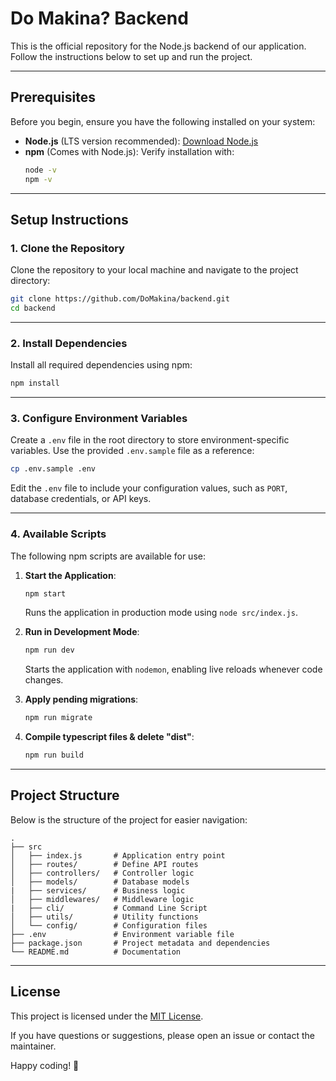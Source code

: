 # Do Makina? Backend

This is the official repository for the Node.js backend of our application. Follow the instructions below to set up and run the project.

---

## Prerequisites

Before you begin, ensure you have the following installed on your system:

-   **Node.js** (LTS version recommended): [Download Node.js](https://nodejs.org/)
-   **npm** (Comes with Node.js): Verify installation with:
    ```bash
    node -v
    npm -v
    ```

---

## Setup Instructions

### 1. Clone the Repository

Clone the repository to your local machine and navigate to the project directory:

```bash
git clone https://github.com/DoMakina/backend.git
cd backend
```

---

### 2. Install Dependencies

Install all required dependencies using npm:

```bash
npm install
```

---

### 3. Configure Environment Variables

Create a `.env` file in the root directory to store environment-specific variables. Use the provided `.env.sample` file as a reference:

```bash
cp .env.sample .env
```

Edit the `.env` file to include your configuration values, such as `PORT`, database credentials, or API keys.

---

### 4. Available Scripts

The following npm scripts are available for use:

1. **Start the Application**:

    ```bash
    npm start
    ```

    Runs the application in production mode using `node src/index.js`.

2. **Run in Development Mode**:
    ```bash
    npm run dev
    ```
    Starts the application with `nodemon`, enabling live reloads whenever code changes.

3. **Apply pending migrations**:
    ```bash
    npm run migrate
    ```
   
4. **Compile typescript files & delete "dist"**:
    ```bash
    npm run build
    ```
---

## Project Structure

Below is the structure of the project for easier navigation:

```
.
├── src
│   ├── index.js       # Application entry point
│   ├── routes/        # Define API routes
│   ├── controllers/   # Controller logic
│   ├── models/        # Database models
|   ├── services/      # Business logic
│   ├── middlewares/   # Middleware logic
|   ├── cli/           # Command Line Script
│   ├── utils/         # Utility functions
│   └── config/        # Configuration files
├── .env               # Environment variable file
├── package.json       # Project metadata and dependencies
└── README.md          # Documentation
```

---

## License

This project is licensed under the [MIT License](LICENSE).

If you have questions or suggestions, please open an issue or contact the maintainer.

Happy coding! 🚀
